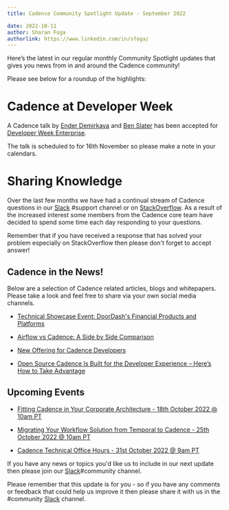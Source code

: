 ```yaml
---
title: Cadence Community Spotlight Update - September 2022

date: 2022-10-11
author: Sharan Foga
authorlink: https://www.linkedin.com/in/sfoga/
---
```


Here’s the latest in our regular monthly Community Spotlight updates that gives you news from in and around the Cadence community!

Please see below for a roundup of the highlights:

# Cadence at Developer Week

A Cadence talk by [Ender Demirkaya](https://www.linkedin.com/in/enderdemirkaya/) and [Ben Slater](https://www.linkedin.com/in/ben-slater-2720562/) has been accepted for [Developer Week Enterprise](https://www.developerweek.com/global/conference/enterprise/).

The talk is scheduled to for 16th November so please make a note in your calendars.

# Sharing Knowledge

Over the last few months we have had a continual stream of Cadence questions in our [Slack](http://t.uber.com/cadence-slack) #support channel or on [StackOverflow](https://stackoverflow.com/questions/tagged/cadence-workflow). As a result of the increased interest some members from the Cadence core team have decided to spend some time each day responding to your questions.

Remember that if you have received a response that has solved your problem especially on StackOverflow then please don't forget to accept answer!

## Cadence in the News!

Below are a selection of Cadence related articles, blogs and whitepapers. Please take a look and feel free to share via your own social media channels.

- [Technical Showcase Event: DoorDash's Financial Products and Platforms
](https://www.youtube.com/watch?v=uNwbdQyLpns)

- [Airflow vs Cadence: A Side by Side Comparison](https://www.instaclustr.com/blog/airflow-vs-cadence-a-side-to-side-comparison/)

- [New Offering for Cadence Developers](https://www.instaclustr.com/blog/new-instaclustr-offering-for-cadence-developers/)

- [Open Source Cadence Is Built for the Developer Experience – Here’s How to Take Advantage](https://devm.io/open-source/open-source-cadence)

## Upcoming Events

- [Fitting Cadence in Your Corporate Architecture - 18th October 2022 @ 10am PT](https://info.instaclustr.com/webinar-fitting-cadence-in-corporate-architecture.html)

- [Migrating Your Workflow Solution from Temporal to Cadence - 25th October 2022 @ 10am PT](https://info.instaclustr.com/webinar-fitting-cadence-in-corporate-architecture.html)

- [Cadence Technical Office Hours - 31st October 2022 @ 9am PT](https://calendar.google.com/calendar/u/0/embed?src=e6r40gp3c2r01054id7e99dlac@group.calendar.google.com&ctz=America/Los_Angeles)


If you have any news or topics you'd like us to include in our next update then please join our [Slack](http://t.uber.com/cadence-slack)#community channel.

Please remember that this update is for you - so if you have any comments or feedback that could help us improve it then please share it with us in the #community [Slack](http://t.uber.com/cadence-slack) channel.
